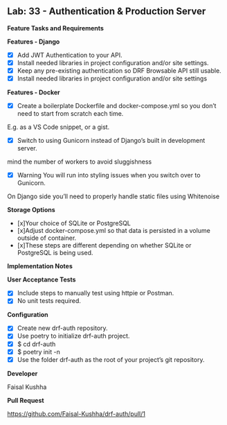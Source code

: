 ## Lab: 33 - Authentication & Production Server

**Feature Tasks and Requirements**

**Features - Django**

- [x] Add JWT Authentication to your API.
- [x] Install needed libraries in project configuration and/or site settings.
- [x] Keep any pre-existing authentication so DRF Browsable API still usable.
- [x] Install needed libraries in project configuration and/or site settings

**Features - Docker**

- [x] Create a boilerplate Dockerfile and docker-compose.yml so you don’t need to start from scratch each time.

E.g. as a VS Code snippet, or a gist.

- [x] Switch to using Gunicorn instead of Django’s built in development server.

mind the number of workers to avoid sluggishness

- [x] Warning You will run into styling issues when you switch over to Gunicorn.

On Django side you’ll need to properly handle static files using Whitenoise

**Storage Options**

- [x]Your choice of SQLite or PostgreSQL
- [x]Adjust docker-compose.yml so that data is persisted in a volume outside of container.
- [x]These steps are different depending on whether SQLite or PostgreSQL is being used.

**Implementation Notes**

**User Acceptance Tests**

- [x] Include steps to manually test using httpie or Postman.
- [x] No unit tests required.

**Configuration**

- [x] Create new drf-auth repository.
- [x] Use poetry to initialize drf-auth project.
- [x] $ cd drf-auth
- [x] $ poetry init -n
- [x] Use the folder drf-auth as the root of your project’s git repository.

**Developer**

Faisal Kushha

**Pull Request**

https://github.com/Faisal-Kushha/drf-auth/pull/1
